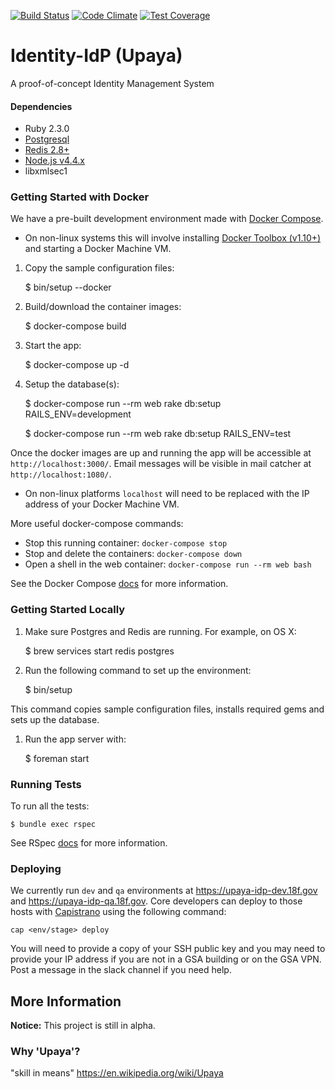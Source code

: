 [![Build Status](https://travis-ci.org/18F/identity-idp.svg?branch=master)](https://travis-ci.org/18F/identity-idp)
[![Code Climate](https://codeclimate.com/github/18F/identity-idp/badges/gpa.svg)](https://codeclimate.com/github/18F/identity-idp)
[![Test Coverage](https://codeclimate.com/github/18F/identity-idp/badges/coverage.svg)](https://codeclimate.com/github/18F/identity-idp/coverage)

# Identity-IdP (Upaya)
A proof-of-concept Identity Management System

#### Dependencies

- Ruby 2.3.0
- [Postgresql](http://www.postgresql.org/download/)
- [Redis 2.8+](http://redis.io/)
- [Node.js v4.4.x](https://nodejs.org)
- libxmlsec1

### Getting Started with Docker

We have a pre-built development environment made with [Docker Compose](https://docs.docker.com/compose/install/).
  * On non-linux systems this will involve installing [Docker
    Toolbox (v1.10+)](https://www.docker.com/products/docker-toolbox) and
    starting a Docker Machine VM.

1. Copy the sample configuration files:

    $ bin/setup --docker

1. Build/download the container images:

    $ docker-compose build

1. Start the app:

    $ docker-compose up -d

1. Setup the database(s):

    $ docker-compose run --rm web rake db:setup RAILS_ENV=development

    $ docker-compose run --rm web rake db:setup RAILS_ENV=test

Once the docker images are up and running the app will be accessible
at `http://localhost:3000/`.  Email messages will be visible in mail catcher
at `http://localhost:1080/`.
  * On non-linux platforms `localhost` will need to be replaced with the
    IP address of your Docker Machine VM.

More useful docker-compose commands:

* Stop this running container: `docker-compose stop`
* Stop and delete the containers: `docker-compose down`
* Open a shell in the web container: `docker-compose run --rm web bash`

See the Docker Compose [docs](https://docs.docker.com/compose/install/) for
more information.

### Getting Started Locally

1. Make sure Postgres and Redis are running.  For example, on OS X:

    $ brew services start redis postgres

1. Run the following command to set up the environment:

    $ bin/setup

This command copies sample configuration files, installs required gems
and sets up the database.

1. Run the app server with:

    $ foreman start

### Running Tests

To run all the tests:

    $ bundle exec rspec

See RSpec [docs](https://relishapp.com/rspec/rspec-core/docs/command-line) for
more information.

### Deploying

We currently run `dev` and `qa` environments at https://upaya-idp-dev.18f.gov and https://upaya-idp-qa.18f.gov. Core developers can deploy to those hosts with [Capistrano](http://capistranorb.com) using the following command:

```
cap <env/stage> deploy
```

You will need to provide a copy of your SSH public key and you may need to provide your IP address if you are not in a GSA building or on the GSA VPN. Post a message in the slack channel if you need help.

## More Information

**Notice:** This project is still in alpha.

### Why 'Upaya'?

"skill in means" https://en.wikipedia.org/wiki/Upaya
